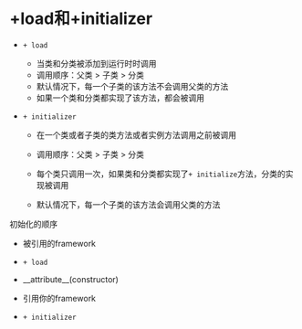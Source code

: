 # +load和+initializer

* `+ load`

  * 当类和分类被添加到运行时时调用
  * 调用顺序：父类 &gt; 子类 &gt; 分类
  * 默认情况下，每一个子类的该方法不会调用父类的方法
  * 如果一个类和分类都实现了该方法，都会被调用

* `+ initializer`

  * 在一个类或者子类的类方法或者实例方法调用之前被调用

  * 调用顺序：父类 &gt; 子类 &gt; 分类

  * 每个类只调用一次，如果类和分类都实现了`+ initialize`方法，分类的实现被调用

  * 默认情况下，每一个子类的该方法会调用父类的方法

初始化的顺序

* 被引用的framework
* `+ load`

* \_\_attribute\_\_\(constructor\)

* 引用你的framework

* `+ initializer`



